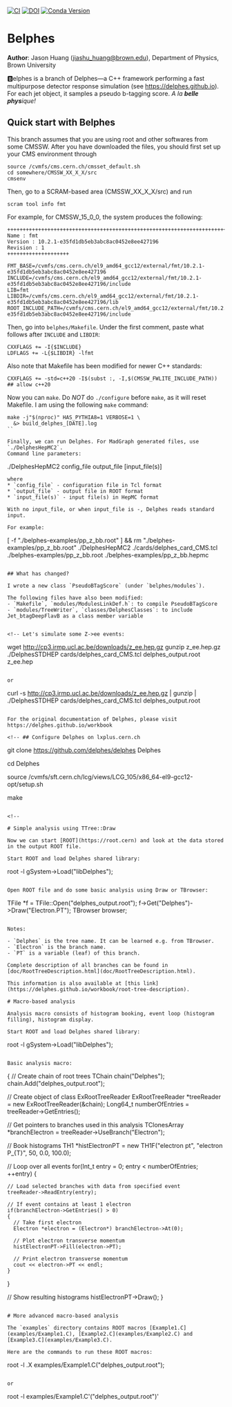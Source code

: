 [![CI](https://github.com/delphes/delphes/actions/workflows/ci.yml/badge.svg)](https://github.com/delphes/delphes/actions/workflows/ci.yml)
[![DOI](https://zenodo.org/badge/21390046.svg)](https://zenodo.org/badge/latestdoi/21390046)
[![Conda Version](https://img.shields.io/conda/vn/conda-forge/delphes.svg)](https://anaconda.org/conda-forge/delphes)

# Belphes

**Author**: Jason Huang (jiashu_huang@brown.edu), Department of Physics, Brown University

🅱️elphes is a branch of Delphes—a C++ framework performing a fast multipurpose detector response simulation (see https://delphes.github.io). For each jet object, it samples
a pseudo b-tagging score. *A la ***belle phys***ique!*

## Quick start with Belphes

This branch assumes that you are using root and other softwares from some CMSSW.
After you have downloaded the files, you should first set up your CMS environment through 
```
source /cvmfs/cms.cern.ch/cmsset_default.sh
cd somewhere/CMSSW_XX_X_X/src
cmsenv
```

Then, go to a SCRAM-based area (CMSSW_XX_X_X/src) and run 
```
scram tool info fmt
```

For example, for CMSSW_15_0_0, the system produces the following:
```
+++++++++++++++++++++++++++++++++++++++++++++++++++++++++++++++++++++++++++++
Name : fmt
Version : 10.2.1-e35fd1db5eb3abc8ac0452e8ee427196
Revision : 1
++++++++++++++++++++

FMT_BASE=/cvmfs/cms.cern.ch/el9_amd64_gcc12/external/fmt/10.2.1-e35fd1db5eb3abc8ac0452e8ee427196
INCLUDE=/cvmfs/cms.cern.ch/el9_amd64_gcc12/external/fmt/10.2.1-e35fd1db5eb3abc8ac0452e8ee427196/include
LIB=fmt
LIBDIR=/cvmfs/cms.cern.ch/el9_amd64_gcc12/external/fmt/10.2.1-e35fd1db5eb3abc8ac0452e8ee427196/lib
ROOT_INCLUDE_PATH=/cvmfs/cms.cern.ch/el9_amd64_gcc12/external/fmt/10.2.1-e35fd1db5eb3abc8ac0452e8ee427196/include
```

Then, go into `belphes/Makefile`. Under the first comment, paste what follows after `INCLUDE`
 and `LIBDIR`:
```
CXXFLAGS += -I{$INCLUDE}
LDFLAGS += -L{$LIBDIR} -lfmt
```

Also note that Makefile has been modified for newer C++ standards:
```
CXXFLAGS += -std=c++20 -I$(subst :, -I,$(CMSSW_FWLITE_INCLUDE_PATH)) ## allow c++20
```

Now you can `make`. Do *NOT* do `./configure` before `make`, as it will reset Makefile. 
I am using the following `make` command:
```
make -j"$(nproc)" HAS_PYTHIA8=1 VERBOSE=1 \
  &> build_delphes_[DATE].log
``

Finally, we can run Delphes. For MadGraph generated files, use `./DelphesHepMC2`. 
Command line parameters:
```
./DelphesHepMC2 config_file output_file [input_file(s)]
```
where
* `config_file` - configuration file in Tcl format
* `output_file` - output file in ROOT format
* `input_file(s)` - input file(s) in HepMC format

With no input_file, or when input_file is -, Delphes reads standard input.

For example:
```
[ -f "./belphes-examples/pp_z_bb.root" ] && rm "./belphes-examples/pp_z_bb.root"
./DelphesHepMC2 ./cards/delphes_card_CMS.tcl ./belphes-examples/pp_z_bb.root ./belphes-examples/pp_z_bb.hepmc
```

## What has changed?

I wrote a new class `PseudoBTagScore` (under `belphes/modules`). 

The following files have also been modified:
- `Makefile`, `modules/ModulesLinkDef.h`: to compile PseudoBTagScore
- `modules/TreeWriter`, `classes/DelphesClasses`: to include Jet_btagDeepFlavB as a class member variable


<!-- Let's simulate some Z->ee events:

```
wget http://cp3.irmp.ucl.ac.be/downloads/z_ee.hep.gz
gunzip z_ee.hep.gz
./DelphesSTDHEP cards/delphes_card_CMS.tcl delphes_output.root z_ee.hep
```

or

```
curl -s http://cp3.irmp.ucl.ac.be/downloads/z_ee.hep.gz | gunzip | ./DelphesSTDHEP cards/delphes_card_CMS.tcl delphes_output.root
``` -->

For the original documentation of Delphes, please visit https://delphes.github.io/workbook

<!-- ## Configure Delphes on lxplus.cern.ch

```
git clone https://github.com/delphes/delphes Delphes

cd Delphes

source /cvmfs/sft.cern.ch/lcg/views/LCG_105/x86_64-el9-gcc12-opt/setup.sh

make
``` -->

<!-- 

# Simple analysis using TTree::Draw

Now we can start [ROOT](https://root.cern) and look at the data stored in the output ROOT file.

Start ROOT and load Delphes shared library:

```
root -l
gSystem->Load("libDelphes");
```

Open ROOT file and do some basic analysis using Draw or TBrowser:

```
TFile *f = TFile::Open("delphes_output.root");
f->Get("Delphes")->Draw("Electron.PT");
TBrowser browser;
```

Notes:

- `Delphes` is the tree name. It can be learned e.g. from TBrowser.
- `Electron` is the branch name.
- `PT` is a variable (leaf) of this branch.

Complete description of all branches can be found in [doc/RootTreeDescription.html](doc/RootTreeDescription.html).

This information is also available at [this link](https://delphes.github.io/workbook/root-tree-description).

# Macro-based analysis

Analysis macro consists of histogram booking, event loop (histogram filling), histogram display.

Start ROOT and load Delphes shared library:

```
root -l
gSystem->Load("libDelphes");
```

Basic analysis macro:

```
{
  // Create chain of root trees
  TChain chain("Delphes");
  chain.Add("delphes_output.root");

  // Create object of class ExRootTreeReader
  ExRootTreeReader *treeReader = new ExRootTreeReader(&chain);
  Long64_t numberOfEntries = treeReader->GetEntries();

  // Get pointers to branches used in this analysis
  TClonesArray *branchElectron = treeReader->UseBranch("Electron");

  // Book histograms
  TH1 *histElectronPT = new TH1F("electron pt", "electron P_{T}", 50, 0.0, 100.0);

  // Loop over all events
  for(Int_t entry = 0; entry < numberOfEntries; ++entry)
  {

    // Load selected branches with data from specified event
    treeReader->ReadEntry(entry);

    // If event contains at least 1 electron
    if(branchElectron->GetEntries() > 0)
    {
      // Take first electron
      Electron *electron = (Electron*) branchElectron->At(0);

      // Plot electron transverse momentum
      histElectronPT->Fill(electron->PT);

      // Print electron transverse momentum
      cout << electron->PT << endl;
    }

  }

  // Show resulting histograms
  histElectronPT->Draw();
}
```

# More advanced macro-based analysis

The `examples` directory contains ROOT macros [Example1.C](examples/Example1.C), [Example2.C](examples/Example2.C) and [Example3.C](examples/Example3.C).

Here are the commands to run these ROOT macros:

```
root -l
.X examples/Example1.C("delphes_output.root");
```

or

```
root -l examples/Example1.C'("delphes_output.root")'
``` -->
